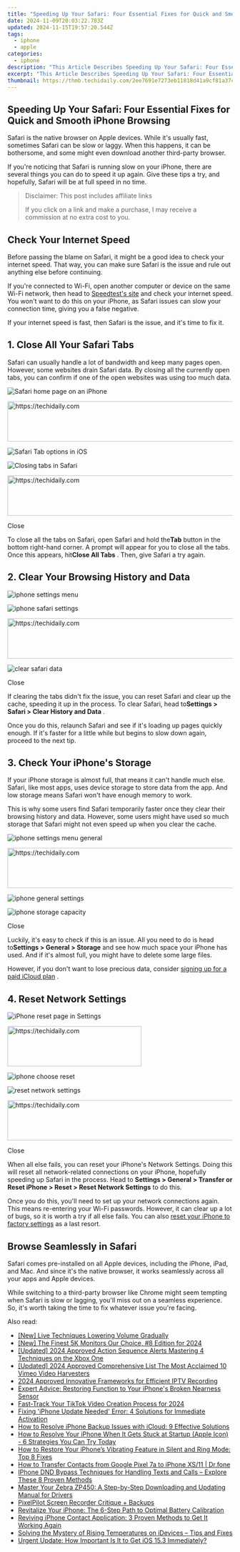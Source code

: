 ```yaml
---
title: "Speeding Up Your Safari: Four Essential Fixes for Quick and Smooth iPhone Browsing"
date: 2024-11-09T20:03:22.783Z
updated: 2024-11-15T19:57:20.544Z
tags:
  - iphone
  - apple
categories:
  - iphone
description: "This Article Describes Speeding Up Your Safari: Four Essential Fixes for Quick and Smooth iPhone Browsing"
excerpt: "This Article Describes Speeding Up Your Safari: Four Essential Fixes for Quick and Smooth iPhone Browsing"
thumbnail: https://thmb.techidaily.com/2ee7691e7273eb11818d41a9cf81a37cef10bbda58003f87ccdd98d9756a0aeb.jpg
---
```


## Speeding Up Your Safari: Four Essential Fixes for Quick and Smooth iPhone Browsing

 Safari is the native browser on Apple devices. While it's usually fast, sometimes Safari can be slow or laggy. When this happens, it can be bothersome, and some might even download another third-party browser.

 If you're noticing that Safari is running slow on your iPhone, there are several things you can do to speed it up again. Give these tips a try, and hopefully, Safari will be at full speed in no time.

>  Disclaimer: This post includes affiliate links
>
>  If you click on a link and make a purchase, I may receive a commission at no extra cost to you.
>

## Check Your Internet Speed

 Before passing the blame on Safari, it might be a good idea to check your internet speed. That way, you can make sure Safari is the issue and rule out anything else before continuing.

 If you're connected to Wi-Fi, open another computer or device on the same Wi-Fi network, then head to [Speedtest's site](https://www.speedtest.net/) and check your internet speed. You won't want to do this on your iPhone, as Safari issues can slow your connection time, giving you a false negative.

 If your internet speed is fast, then Safari is the issue, and it's time to fix it.

## 1\. Close All Your Safari Tabs

 Safari can usually handle a lot of bandwidth and keep many pages open. However, some websites drain Safari data. By closing all the currently open tabs, you can confirm if one of the open websites was using too much data.

![Safari home page on an iPhone](https://static1.makeuseofimages.com/wordpress/wp-content/uploads/2023/04/safari-tab-page.jpg)

<!-- affiliate ads begin -->
<a href="https://ephamedtechinc.pxf.io/c/5597632/2137212/26400" target="_top" id="2137212">
  <img src="//a.impactradius-go.com/display-ad/26400-2137212" border="0" alt="https://techidaily.com" width="728" height="90"/>
</a>
<img height="0" width="0" src="https://ephamedtechinc.pxf.io/i/5597632/2137212/26400" style="position:absolute;visibility:hidden;" border="0" />
<!-- affiliate ads end -->

![Safari Tab options in iOS](https://static1.makeuseofimages.com/wordpress/wp-content/uploads/2023/04/safari-close-tabs-1.jpg)

![Closing tabs in Safari](https://static1.makeuseofimages.com/wordpress/wp-content/uploads/2023/04/safari-delete-tabs.jpg)

<!-- affiliate ads begin -->
<a href="https://aligracehair.sjv.io/c/5597632/2115937/19272" target="_top" id="2115937">
  <img src="//a.impactradius-go.com/display-ad/19272-2115937" border="0" alt="https://techidaily.com" width="728" height="90"/>
</a>
<img height="0" width="0" src="https://aligracehair.sjv.io/i/5597632/2115937/19272" style="position:absolute;visibility:hidden;" border="0" />
<!-- affiliate ads end -->

Close

 To close all the tabs on Safari, open Safari and hold the**Tab** button in the bottom right-hand corner. A prompt will appear for you to close all the tabs. Once this appears, hit**Close All Tabs** . Then, give Safari a try again.

## 2\. Clear Your Browsing History and Data

![iphone settings menu](https://static1.makeuseofimages.com/wordpress/wp-content/uploads/2023/04/iphone-settings-menu.jpg)

![iphone safari settings](https://static1.makeuseofimages.com/wordpress/wp-content/uploads/2023/04/iphone-safari-settings.jpg)

<!-- affiliate ads begin -->
<a href="https://appsumo.8odi.net/c/5597632/2130885/7443" target="_top" id="2130885">
  <img src="//a.impactradius-go.com/display-ad/7443-2130885" border="0" alt="https://techidaily.com" width="600" height="90"/>
</a>
<img height="0" width="0" src="https://appsumo.8odi.net/i/5597632/2130885/7443" style="position:absolute;visibility:hidden;" border="0" />
<!-- affiliate ads end -->

![clear safari data](https://static1.makeuseofimages.com/wordpress/wp-content/uploads/2023/04/clear-safari-data.jpg)

Close

 If clearing the tabs didn't fix the issue, you can reset Safari and clear up the cache, speeding it up in the process. To clear Safari, head to**Settings > Safari > Clear History and Data** .

 Once you do this, relaunch Safari and see if it's loading up pages quickly enough. If it's faster for a little while but begins to slow down again, proceed to the next tip.

## 3\. Check Your iPhone's Storage

 If your iPhone storage is almost full, that means it can't handle much else. Safari, like most apps, uses device storage to store data from the app. And low storage means Safari won't have enough memory to work.

 This is why some users find Safari temporarily faster once they clear their browsing history and data. However, some users might have used so much storage that Safari might not even speed up when you clear the cache.

![iphone settings menu general](https://static1.makeuseofimages.com/wordpress/wp-content/uploads/2023/04/iphone-settings-menu-general.jpg)

<!-- affiliate ads begin -->
<a href="https://zebaoaffiliateprogram.pxf.io/c/5597632/2137972/21526" target="_top" id="2137972">
  <img src="//a.impactradius-go.com/display-ad/21526-2137972" border="0" alt="https://techidaily.com" width="728" height="90"/>
</a>
<img height="0" width="0" src="https://zebaoaffiliateprogram.pxf.io/i/5597632/2137972/21526" style="position:absolute;visibility:hidden;" border="0" />
<!-- affiliate ads end -->

![iphone general settings](https://static1.makeuseofimages.com/wordpress/wp-content/uploads/2023/04/iphone-general-settings.jpg)

![iphone storage capacity](https://static1.makeuseofimages.com/wordpress/wp-content/uploads/2023/04/iphone-storage-capacity.jpg)

Close

 Luckily, it's easy to check if this is an issue. All you need to do is head to**Settings > General > Storage** and see how much space your iPhone has used. And if it's almost full, you might have to delete some large files.

 However, if you don't want to lose precious data, consider [signing up for a paid iCloud plan](https://www.makeuseof.com/tag/finally-time-buy-icloud-storage/) .

## 4\. Reset Network Settings

![iPhone reset page in Settings](https://static1.makeuseofimages.com/wordpress/wp-content/uploads/2023/04/iphone-reset-page.jpg)

<!-- affiliate ads begin -->
<a href="https://aligracehair.sjv.io/c/5597632/1948905/19272" target="_top" id="1948905">
  <img src="//a.impactradius-go.com/display-ad/19272-1948905" border="0" alt="https://techidaily.com" width="300" height="90"/>
</a>
<img height="0" width="0" src="https://aligracehair.sjv.io/i/5597632/1948905/19272" style="position:absolute;visibility:hidden;" border="0" />
<!-- affiliate ads end -->

![iphone choose reset](https://static1.makeuseofimages.com/wordpress/wp-content/uploads/2023/04/iphone-choose-reset.jpg)

![reset network settings](https://static1.makeuseofimages.com/wordpress/wp-content/uploads/2023/04/reset-network-settings.jpg)

<!-- affiliate ads begin -->
<a href="https://appsumo.8odi.net/c/5597632/2144309/7443" target="_top" id="2144309">
  <img src="//a.impactradius-go.com/display-ad/7443-2144309" border="0" alt="https://techidaily.com" width="728" height="90"/>
</a>
<img height="0" width="0" src="https://appsumo.8odi.net/i/5597632/2144309/7443" style="position:absolute;visibility:hidden;" border="0" />
<!-- affiliate ads end -->

Close

 When all else fails, you can reset your iPhone's Network Settings. Doing this will reset all network-related connections on your iPhone, hopefully speeding up Safari in the process. Head to **Settings > General > Transfer or Reset iPhone > Reset > Reset Network Settings** to do this.

 Once you do this, you'll need to set up your network connections again. This means re-entering your Wi-Fi passwords. However, it can clear up a lot of bugs, so it is worth a try if all else fails. You can also [reset your iPhone to factory settings](https://www.makeuseof.com/tag/how-to-factory-reset-iphone-ipad/) as a last resort.

## Browse Seamlessly in Safari

 Safari comes pre-installed on all Apple devices, including the iPhone, iPad, and Mac. And since it's the native browser, it works seamlessly across all your apps and Apple devices.

 While switching to a third-party browser like Chrome might seem tempting when Safari is slow or lagging, you'll miss out on a seamless experience. So, it's worth taking the time to fix whatever issue you're facing.

<ins class="adsbygoogle"
     style="display:block"
     data-ad-format="autorelaxed"
     data-ad-client="ca-pub-7571918770474297"
     data-ad-slot="1223367746"></ins>

<ins class="adsbygoogle"
     style="display:block"
     data-ad-client="ca-pub-7571918770474297"
     data-ad-slot="8358498916"
     data-ad-format="auto"
     data-full-width-responsive="true"></ins>

<span class="atpl-alsoreadstyle">Also read:</span>
<div><ul>
<li><a href="https://extra-approaches.techidaily.com/new-live-techniques-lowering-volume-gradually/"><u>[New] Live Techniques Lowering Volume Gradually</u></a></li>
<li><a href="https://fox-http.techidaily.com/new-the-finest-5k-monitors-our-choice-8-edition-for-2024/"><u>[New] The Finest 5K Monitors Our Choice, #8 Edition for 2024</u></a></li>
<li><a href="https://video-capture.techidaily.com/updated-2024-approved-action-sequence-alerts-mastering-4-techniques-on-the-xbox-one/"><u>[Updated] 2024 Approved Action Sequence Alerts Mastering 4 Techniques on the Xbox One</u></a></li>
<li><a href="https://vimeo-videos.techidaily.com/updated-2024-approved-comprehensive-list-the-most-acclaimed-10-vimeo-video-harvesters/"><u>[Updated] 2024 Approved Comprehensive List The Most Acclaimed 10 Vimeo Video Harvesters</u></a></li>
<li><a href="https://screen-capture.techidaily.com/2024-approved-innovative-frameworks-for-efficient-iptv-recording/"><u>2024 Approved Innovative Frameworks for Efficient IPTV Recording</u></a></li>
<li><a href="https://fox-that.techidaily.com/expert-advice-restoring-function-to-your-iphones-broken-nearness-sensor/"><u>Expert Advice: Restoring Function to Your iPhone's Broken Nearness Sensor</u></a></li>
<li><a href="https://tiktok-video-files.techidaily.com/fast-track-your-tiktok-video-creation-process-for-2024/"><u>Fast-Track Your TikTok Video Creation Process for 2024</u></a></li>
<li><a href="https://solve-luxury.techidaily.com/fixing-iphone-update-needed-error-4-solutions-for-immediate-activation/"><u>Fixing 'iPhone Update Needed' Error: 4 Solutions for Immediate Activation</u></a></li>
<li><a href="https://fox-that.techidaily.com/how-to-resolve-iphone-backup-issues-with-icloud-9-effective-solutions/"><u>How to Resolve iPhone Backup Issues with iCloud: 9 Effective Solutions</u></a></li>
<li><a href="https://fox-that.techidaily.com/1721472139694-how-to-resolve-your-iphone-when-it-gets-stuck-at-startup-apple-icon-6-strategies-you-can-try-today/"><u>How to Resolve Your iPhone When It Gets Stuck at Startup (Apple Icon) - 6 Strategies You Can Try Today</u></a></li>
<li><a href="https://fox-that.techidaily.com/how-to-restore-your-iphones-vibrating-feature-in-silent-and-ring-mode-top-8-fixes/"><u>How to Restore Your iPhone’s Vibrating Feature in Silent and Ring Mode: Top 8 Fixes</u></a></li>
<li><a href="https://blog-min.techidaily.com/how-to-transfer-contacts-from-google-pixel-7a-to-iphone-xs11-drfone-by-drfone-transfer-from-android-transfer-from-android/"><u>How to Transfer Contacts from Google Pixel 7a to iPhone XS/11 | Dr.fone</u></a></li>
<li><a href="https://fox-that.techidaily.com/iphone-dnd-bypass-techniques-for-handling-texts-and-calls-explore-these-8-proven-methods/"><u>IPhone DND Bypass Techniques for Handling Texts and Calls – Explore These 8 Proven Methods</u></a></li>
<li><a href="https://hardware-updates.techidaily.com/master-your-zebra-zp450-a-step-by-step-downloading-and-updating-manual-for-drivers/"><u>Master Your Zebra ZP450: A Step-by-Step Downloading and Updating Manual for Drivers</u></a></li>
<li><a href="https://desktop-recording.techidaily.com/pixelpilot-screen-recorder-critique-plus-backups/"><u>PixelPilot Screen Recorder Critique + Backups</u></a></li>
<li><a href="https://fox-that.techidaily.com/revitalize-your-iphone-the-6-step-path-to-optimal-battery-calibration/"><u>Revitalize Your iPhone: The 6-Step Path to Optimal Battery Calibration</u></a></li>
<li><a href="https://fox-that.techidaily.com/reviving-iphone-contact-application-3-proven-methods-to-get-it-working-again/"><u>Reviving iPhone Contact Application: 3 Proven Methods to Get It Working Again</u></a></li>
<li><a href="https://fox-that.techidaily.com/solving-the-mystery-of-rising-temperatures-on-idevices-tips-and-fixes/"><u>Solving the Mystery of Rising Temperatures on iDevices – Tips and Fixes</u></a></li>
<li><a href="https://fox-that.techidaily.com/urgent-update-how-important-is-it-to-get-ios-153-immediately/"><u>Urgent Update: How Important Is It to Get iOS 15.3 Immediately?</u></a></li>
</ul></div>

